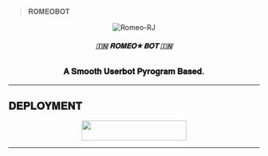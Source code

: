
> 𝐑𝐎𝐌𝐄𝐎𝐁𝐎𝐓 </b>
</h1>

<p align="center">
  <img src="https://telegra.ph/file/a62b9c7d9848afde0569e.jpg" alt="Romeo-RJ">
</p>

<h6 align="center">
  <b>🇮🇳 𝐑𝐎𝐌𝐄𝐎★𝐁𝐎𝐓 🇮🇳</b>
</h6>

<h3 align="center">
  <b>𝐀 𝐒𝐦𝐨𝐨𝐭𝐡 𝐔𝐬𝐞𝐫𝐛𝐨𝐭 𝐏𝐲𝐫𝐨𝐠𝐫𝐚𝐦 𝐁𝐚𝐬𝐞𝐝.</b>
</h3>

-------------------------
## 𝐃𝐄𝐏𝐋𝐎𝐘𝐌𝐄𝐍𝐓

<p align="center"><a href="http://dashboard.heroku.com/new?template=https://github.com/Team-CF-Bots/Lily-Userbot"> <img src="https://img.shields.io/badge/Deploy%20On%20Heroku-aruze?style=for-the-badge&logo=𝐇ᴇʀᴏᴋᴜ" width="210" height="40"/></a></p>

-------------------------
